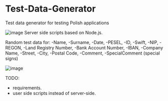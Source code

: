 # Test-Data-Generator
Test data generator for testing Polish applications

![image](https://github.com/user-attachments/assets/d99632fe-e7e9-44a9-bfac-a3631ed50b26)
Server side scripts based on Node.js. 

Random test data for:
    -Name,
    -Surname,
    -Date,
    -PESEL,
    -ID,
    -Swift,
    -NIP,
    -REGON,
    -Land Registry Number,
    -Bank Account Number,
    -IBAN,
    -Company Name,
    -Street,
    -City,
    -Postal Code,
    -Comment,
    -SpecialComment (special signs)

![image](https://github.com/user-attachments/assets/4bc0c9b6-e2f3-4636-ac93-83765ed2fdc2)

TODO:

- requirements.
- user side scripts instead of server-side.
